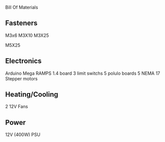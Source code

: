Bill Of Materials


Fasteners
---------------
M3x6
M3X10
M3X25

M5X25

Electronics
-----------------
Arduino Mega
RAMPS 1.4 board
3 limit switchs
5 polulo boards
5 NEMA 17 Stepper motors

Heating/Cooling
------------------
2 12V Fans

Power
----------------
12V (400W) PSU


